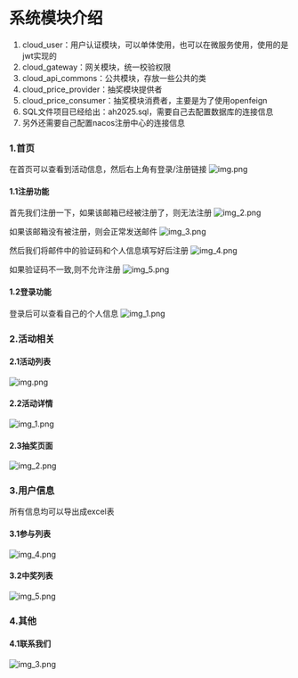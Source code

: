 # 系统模块介绍
1. cloud_user：用户认证模块，可以单体使用，也可以在微服务使用，使用的是jwt实现的
2. cloud_gateway：网关模块，统一校验权限
3. cloud_api_commons：公共模块，存放一些公共的类
4. cloud_price_provider：抽奖模块提供者
5. cloud_price_consumer：抽奖模块消费者，主要是为了使用openfeign
6. SQL文件项目已经给出：ah2025.sql，需要自己去配置数据库的连接信息
7. 另外还需要自己配置nacos注册中心的连接信息

### 1.首页
在首页可以查看到活动信息，然后右上角有登录/注册链接
![img.png](image/img.png)

#### 1.1注册功能
首先我们注册一下，如果该邮箱已经被注册了，则无法注册
![img_2.png](image/img_2.png)

如果该邮箱没有被注册，则会正常发送邮件
![img_3.png](image/img_3.png)

然后我们将邮件中的验证码和个人信息填写好后注册
![img_4.png](image/img_4.png)

如果验证码不一致,则不允许注册
![img_5.png](image/img_5.png)

#### 1.2登录功能
登录后可以查看自己的个人信息
![img_1.png](image/img_1.png)

### 2.活动相关

#### 2.1活动列表
![img.png](image/img_6.png)

#### 2.2活动详情
![img_1.png](image/img_7.png)

#### 2.3抽奖页面
![img_2.png](image/img_8.png)

### 3.用户信息
所有信息均可以导出成excel表
#### 3.1参与列表
![img_4.png](image/img_10.png)
#### 3.2中奖列表
![img_5.png](image/img_11.png)

### 4.其他
#### 4.1联系我们
![img_3.png](image/img_9.png)